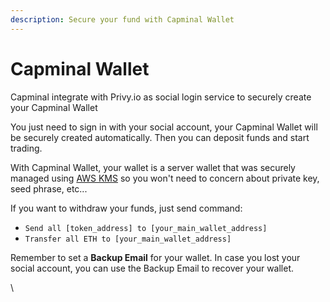 ```yaml
---
description: Secure your fund with Capminal Wallet
---
```


# Capminal Wallet

Capminal integrate with Privy.io as social login service to securely create your Capminal Wallet

You just need to sign in with your social account, your Capminal Wallet will be securely created automatically. Then you can deposit funds and start trading.&#x20;

With Capminal Wallet, your wallet is a server wallet that was securely managed using [AWS KMS](https://aws.amazon.com/kms/) so you won't need to concern about private key, seed phrase, etc...&#x20;

If you want to withdraw your funds, just send command:

* `Send all [token_address] to [your_main_wallet_address]`
* `Transfer all ETH to [your_main_wallet_address]`

Remember to set a **Backup Email** for your wallet. In case you lost your social account, you can use the Backup Email to recover your wallet.

\




